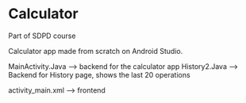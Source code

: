 # Calculator
Part of SDPD course

Calculator app made from scratch on Android Studio.

MainActivity.Java --> backend for the calculator app
History2.Java --> Backend for History page, shows the last 20 operations

activity_main.xml --> frontend

